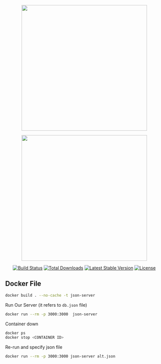 <p align="center"><a href="https://laravel.com" target="_blank"><img src="https://assets.laracasts.com/images/logo.svg" width="400"></a></p>
<p align="center"><a href="https://laracasts.com/" target="_blank"><img src="https://raw.githubusercontent.com/laravel/art/master/logo-lockup/5%20SVG/2%20CMYK/1%20Full%20Color/laravel-logolockup-cmyk-red.svg" width="400"></a></p>

<p align="center">
<a href="https://travis-ci.org/laravel/framework"><img src="https://travis-ci.org/laravel/framework.svg" alt="Build Status"></a>
<a href="https://packagist.org/packages/laravel/framework"><img src="https://img.shields.io/packagist/dt/laravel/framework" alt="Total Downloads"></a>
<a href="https://packagist.org/packages/laravel/framework"><img src="https://img.shields.io/packagist/v/laravel/framework" alt="Latest Stable Version"></a>
<a href="https://packagist.org/packages/laravel/framework"><img src="https://img.shields.io/packagist/l/laravel/framework" alt="License"></a>
</p>



## Docker File

```bash
docker build . --no-cache -t json-server
```

Run Our Server (it refers to `db.json` file) 
```bash
docker run --rm -p 3000:3000  json-server
```
Container down
```bash
docker ps
docker stop <CONTAINER ID>
```
Re-run and specify json file

```bash
docker run --rm -p 3000:3000 json-server alt.json
```



